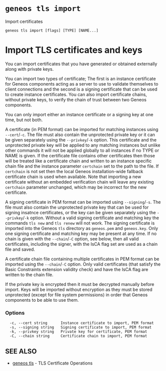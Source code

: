 # `geneos tls import`

Import certificates

```text
geneos tls import [flags] [TYPE] [NAME...]
```

# Import TLS certificates and keys

You can import certificates that you have generated or obtained externally along with private keys.

You can import two types of certificate; The first is an instance certificate for Geneos components acting as a server to use to validate themselves to client connections and the second is a signing certificate that can be used to create instance certificates. You can also import certificate chains, without private keys, to verify the chain of trust between two Geneos components.

You can only import either an instance certificate or a signing key at one time, but not both.

A certificate (in PEM format) can be imported for matching instances using `--cert`/`-c`. The file must also contain the unprotected private key or it can be given separately using the `--privkey`/`-k` option. This certificate and the unprotected private key will be applied to any matching instances but unlike other commands it will not be applied globally to all instances if no TYPE or NAME is given. If the certificate file contains other certificates then those will be treated like a certificate chain and written to an instance specific chain file and the instance parameter `certchain` set to the path to the file. If `certchain` is not set then the local Geneos installation-wide fallback certificate chain is used when available. Note that importing a new certificate without an embedded verification chain will leave any existing `certchain` parameter unchanged, which may be incorrect for the new certificate.

A signing certificate in PEM format can be imported using `--signing`/`-s`. The file must also contain the unprotected private key that can be used for signing insatnce certificates, or the key can be given separately using the `--privkey`/`-k` option. Without a valid signing certificate and matching key the commands `tls new` and `tls renew` will not work. The signing certificate is imported into the Geneos `tls` directory as `geneos.pem` and `geneos.key`. Only one signing certificate and matching key may be present at any time. If no chain is given with the `--chain`/`-C` option, see below, then all valid certificates, including the signer, with the IsCA flag set are used as a chain file and saved.

A certificate chain file containing multiple certificates in PEM format can be imported using the `--chain`/`-C` option. Only valid certificates (that satisfy the Basic Constraints extension validity check) and have the IsCA flag are written to the chain file.

If the private key is encrypted then it must be decrypted manually before import. Keys will be imported without encryption as they must be stored unprotected (except for file system permissions) in order that Geneos components to be able to use them.


### Options

```text
  -c, --cert string      Instance certificate to import, PEM format
  -s, --signing string   Signing certificate to import, PEM format
  -k, --privkey string   Private key for certificate, PEM format
  -C, --chain string     Certificate chain to import, PEM format
```

## SEE ALSO

* [geneos tls](geneos_tls.md)	 - TLS Certificate Operations
